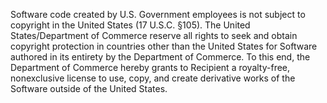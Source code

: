 Software code created by U.S. Government employees is not subject to copyright in the United States
(17 U.S.C. §105). The United States/Department of Commerce reserve all rights to seek and obtain
copyright protection in countries other than the United States for Software authored in its entirety by the
Department of Commerce. To this end, the Department of Commerce hereby grants to Recipient a
royalty-free, nonexclusive license to use, copy, and create derivative works of the Software outside of the
United States.
